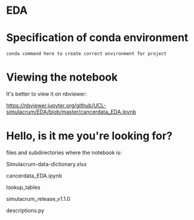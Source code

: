 # EDA

# Specification of conda environment

```
conda command here to create correct environment for project
```

# Viewing the notebook

It's better to view it on nbviewer: 

https://nbviewer.jupyter.org/github/UCL-simulacrum/EDA/blob/master/cancerdata_EDA.ipynb

# Hello, is it me you're looking for?


files and subdirectories where the notebook is:

Simulacrum-data-dictionary.xlsx

cancerdata_EDA.ipynb

lookup_tables

simulacrum_release_v1.1.0

descriptions.py
